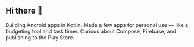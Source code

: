 ## Hi there 👋

Building Android apps in Kotlin.
Made a few apps for personal use — like a budgeting tool and task timer.
Curious about Compose, Firebase, and publishing to the Play Store.
